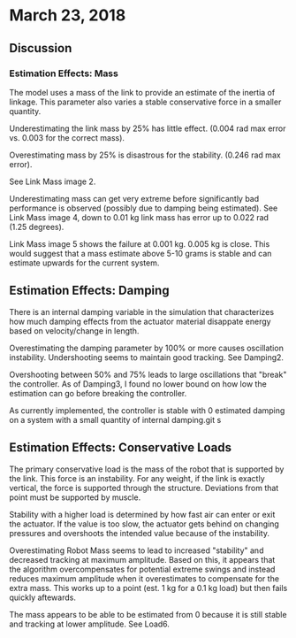 # March 23, 2018

## Discussion

### Estimation Effects: Mass

The model uses a mass of the link to provide an estimate of the inertia of linkage. This parameter also varies a stable conservative force in a smaller quantity.

Underestimating the link mass by 25% has little effect. (0.004 rad max error vs. 0.003 for the correct mass).

Overestimating mass by 25% is disastrous for the stability. (0.246 rad max error).

See Link Mass image 2.

Underestimating mass can get very extreme before significantly bad performance is observed (possibly due to damping being estimated). See Link Mass image 4, down to 0.01 kg link mass has error up to 0.022 rad (1.25 degrees).

Link Mass image 5 shows the failure at 0.001 kg. 0.005 kg is close. This would suggest that a mass estimate above 5-10 grams is stable and can estimate upwards for the current system.

## Estimation Effects: Damping

There is an internal damping variable in the simulation that characterizes how much damping effects from the actuator material disappate energy based on velocity/change in length.

Overestimating the damping parameter by 100% or more causes oscillation instability. Undershooting seems to maintain good tracking. See Damping2.

Overshooting between 50% and 75% leads to large oscillations that "break" the controller. As of Damping3, I found no lower bound on how low the estimation can go before breaking the controller.

As currently implemented, the controller is stable with 0 estimated damping on a system with a small quantity of internal damping.git s

## Estimation Effects: Conservative Loads

The primary conservative load is the mass of the robot that is supported by the link. This force is an instability. For any weight, if the link is exactly vertical, the force is supported through the structure. Deviations from that point must be supported by muscle.

Stability with a higher load is determined by how fast air can enter or exit the actuator. If the value is too slow, the actuator gets behind on changing pressures and overshoots the intended value because of the instability.

Overestimating Robot Mass seems to lead to increased "stability" and decreased tracking at maximum amplitude. Based on this, it appears that the algorithm overcompensates for potential extreme swings and instead reduces maximum amplitude when it overestimates to compensate for the extra mass. This works up to a point (est. 1 kg for a 0.1 kg load) but then fails quickly aftewards.

The mass appears to be able to be estimated from 0 because it is still stable and tracking at lower amplitude. See Load6.